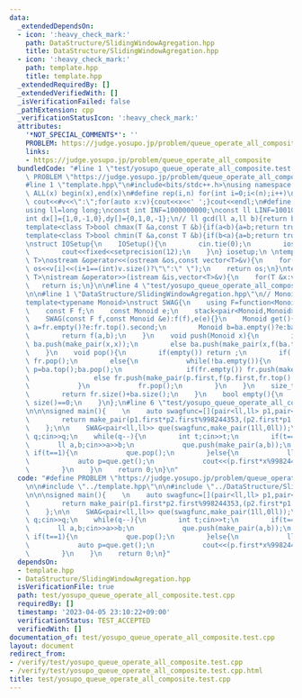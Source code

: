 ```yaml
---
data:
  _extendedDependsOn:
  - icon: ':heavy_check_mark:'
    path: DataStructure/SlidingWindowAgregation.hpp
    title: DataStructure/SlidingWindowAgregation.hpp
  - icon: ':heavy_check_mark:'
    path: template.hpp
    title: template.hpp
  _extendedRequiredBy: []
  _extendedVerifiedWith: []
  _isVerificationFailed: false
  _pathExtension: cpp
  _verificationStatusIcon: ':heavy_check_mark:'
  attributes:
    '*NOT_SPECIAL_COMMENTS*': ''
    PROBLEM: https://judge.yosupo.jp/problem/queue_operate_all_composite
    links:
    - https://judge.yosupo.jp/problem/queue_operate_all_composite
  bundledCode: "#line 1 \"test/yosupo_queue_operate_all_composite.test.cpp\"\n#define\
    \ PROBLEM \"https://judge.yosupo.jp/problem/queue_operate_all_composite\"\n\n\
    #line 1 \"template.hpp\"\n#include<bits/stdc++.h>\nusing namespace std;\n#define\
    \ ALL(x) begin(x),end(x)\n#define rep(i,n) for(int i=0;i<(n);i++)\n#define debug(v)\
    \ cout<<#v<<\":\";for(auto x:v){cout<<x<<' ';}cout<<endl;\n#define mod 1000000007\n\
    using ll=long long;\nconst int INF=1000000000;\nconst ll LINF=1001002003004005006ll;\n\
    int dx[]={1,0,-1,0},dy[]={0,1,0,-1};\n// ll gcd(ll a,ll b){return b?gcd(b,a%b):a;}\n\
    template<class T>bool chmax(T &a,const T &b){if(a<b){a=b;return true;}return false;}\n\
    template<class T>bool chmin(T &a,const T &b){if(b<a){a=b;return true;}return false;}\n\
    \nstruct IOSetup{\n    IOSetup(){\n        cin.tie(0);\n        ios::sync_with_stdio(0);\n\
    \        cout<<fixed<<setprecision(12);\n    }\n} iosetup;\n \ntemplate<typename\
    \ T>\nostream &operator<<(ostream &os,const vector<T>&v){\n    for(int i=0;i<(int)v.size();i++)\
    \ os<<v[i]<<(i+1==(int)v.size()?\"\":\" \");\n    return os;\n}\ntemplate<typename\
    \ T>\nistream &operator>>(istream &is,vector<T>&v){\n    for(T &x:v)is>>x;\n \
    \   return is;\n}\n\n#line 4 \"test/yosupo_queue_operate_all_composite.test.cpp\"\
    \n\n#line 1 \"DataStructure/SlidingWindowAgregation.hpp\"\n// Monoid Sliding-Window-AGregation\n\
    template<typename Monoid>\nstruct SWAG{\n    using F=function<Monoid(Monoid,Monoid)>;\n\
    \    const F f;\n    const Monoid e;\n    stack<pair<Monoid,Monoid>> fr,ba;\n\
    \    SWAG(const F f,const Monoid &e):f(f),e(e){}\n    Monoid get(){\n        Monoid\
    \ a=fr.empty()?e:fr.top().second;\n        Monoid b=ba.empty()?e:ba.top().second;\n\
    \        return f(a,b);\n    }\n    void push(Monoid x){\n        if(ba.empty())\
    \ ba.push(make_pair(x,x));\n        else ba.push(make_pair(x,f(ba.top().second,x)));\n\
    \    }\n    void pop(){\n        if(empty()) return ;\n        if(!fr.empty())\
    \ fr.pop();\n        else{\n            while(!ba.empty()){\n                pair<Monoid,Monoid>\
    \ p=ba.top();ba.pop();\n                if(fr.empty()) fr.push(make_pair(p.first,p.first));\n\
    \                else fr.push(make_pair(p.first,f(p.first,fr.top().second)));\n\
    \            }\n            fr.pop();\n        }\n    }\n    size_t size(){\n\
    \        return fr.size()+ba.size();\n    }\n    bool empty(){\n        return\
    \ size()==0;\n    }\n};\n#line 6 \"test/yosupo_queue_operate_all_composite.test.cpp\"\
    \n\n\nsigned main(){    \n    auto swagfunc=[](pair<ll,ll> p1,pair<ll,ll> p2){\n\
    \        return make_pair(p1.first*p2.first%998244353,(p2.first*p1.second%998244353+p2.second)%998244353);\n\
    \    };\n\n    SWAG<pair<ll,ll>> que(swagfunc,make_pair(1ll,0ll));\n\n    int\
    \ q;cin>>q;\n    while(q--){\n        int t;cin>>t;\n        if(t==0){\n     \
    \       ll a,b;cin>>a>>b;\n            que.push(make_pair(a,b));\n        }else\
    \ if(t==1){\n            que.pop();\n        }else{\n            ll x;cin>>x;\n\
    \            auto p=que.get();\n            cout<<(p.first*x%998244353+p.second)%998244353<<endl;\n\
    \        }\n    }\n    return 0;\n}\n"
  code: "#define PROBLEM \"https://judge.yosupo.jp/problem/queue_operate_all_composite\"\
    \n\n#include \"../template.hpp\"\n\n#include \"../DataStructure/SlidingWindowAgregation.hpp\"\
    \n\n\nsigned main(){    \n    auto swagfunc=[](pair<ll,ll> p1,pair<ll,ll> p2){\n\
    \        return make_pair(p1.first*p2.first%998244353,(p2.first*p1.second%998244353+p2.second)%998244353);\n\
    \    };\n\n    SWAG<pair<ll,ll>> que(swagfunc,make_pair(1ll,0ll));\n\n    int\
    \ q;cin>>q;\n    while(q--){\n        int t;cin>>t;\n        if(t==0){\n     \
    \       ll a,b;cin>>a>>b;\n            que.push(make_pair(a,b));\n        }else\
    \ if(t==1){\n            que.pop();\n        }else{\n            ll x;cin>>x;\n\
    \            auto p=que.get();\n            cout<<(p.first*x%998244353+p.second)%998244353<<endl;\n\
    \        }\n    }\n    return 0;\n}"
  dependsOn:
  - template.hpp
  - DataStructure/SlidingWindowAgregation.hpp
  isVerificationFile: true
  path: test/yosupo_queue_operate_all_composite.test.cpp
  requiredBy: []
  timestamp: '2023-04-05 23:10:22+09:00'
  verificationStatus: TEST_ACCEPTED
  verifiedWith: []
documentation_of: test/yosupo_queue_operate_all_composite.test.cpp
layout: document
redirect_from:
- /verify/test/yosupo_queue_operate_all_composite.test.cpp
- /verify/test/yosupo_queue_operate_all_composite.test.cpp.html
title: test/yosupo_queue_operate_all_composite.test.cpp
---
```


